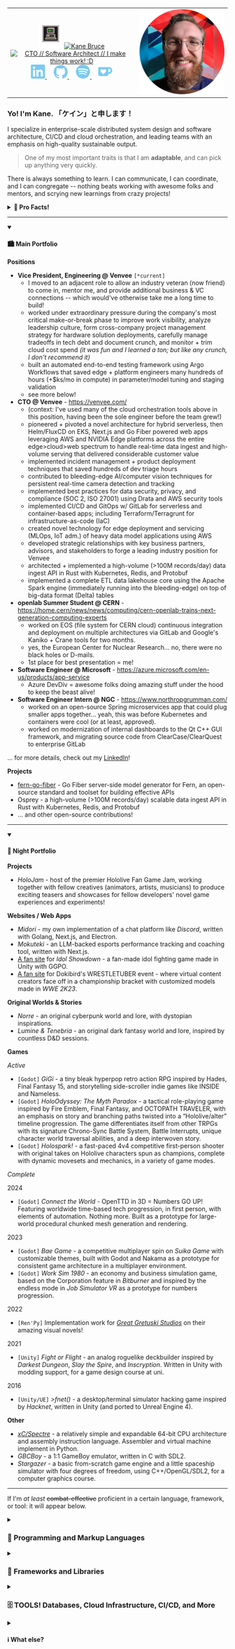<div align="center">
  <table border="0" cellspacing="0" cellpadding="0">
    <tr>
      <td align="center">
        <img height="54px" src="https://raw.githubusercontent.com/csm-kb/csm-kb/main/public/icon-48.gif" title="Yes, an IBM 5150. (by Viergacht)" alt="Retro icon of an IBM 5150, by Viergacht (https://viergacht.itch.io/four-retro-computer-sprites)"/>
        <a href="#">
          <img src="https://readme-typing-svg.demolab.com?font=Exo+2&weight=600&size=32&duration=1&pause=300000000000000000&color=B0B0B0&random=false&width=220&height=48&lines=%3E%3E+Kane+Bruce" title="That's me :D" alt="Kane Bruce" />
        </a>
        <br/>
        <a href="https://git.io/typing-svg"><img src="https://readme-typing-svg.demolab.com?font=Exo+2&weight=600&size=32&duration=1000&pause=1000&color=7ACAF2&random=false&center=true&width=420&height=48&lines=%E6%A5%BD+%2F%2F+CTO;%E6%9B%B2+%2F%2F+Software+Architect;%E6%B0%97+%2F%2F+I+make+things+work!+%3AD" title="Those are also me :D" alt="CTO // Software Architect // I make things work! :D" /></a>
        <br/>
        <div align="center">
          <a text-decoration="none" href="https://linkedin.com/in/kane-bruce">
            <img width="32" src="https://raw.githubusercontent.com/csm-kb/csm-kb/main/public/linkedin.svg" title="Linkedin" alt="Linkedin"/>
          </a>
          &#8287;&#8287;&#8287;
          <a text-decoration="none" href="https://github.com/csm-kb">
            <img width="32" src="https://raw.githubusercontent.com/csm-kb/csm-kb/main/public/github.svg" title="GitHub" alt="GitHub"/>
          </a>
          &#8287;&#8287;&#8287;
          <a text-decoration="none" href="https://open.spotify.com/artist/2SyxQ7Mp3PFDWNA2yFGtTA?si=2w6P5lcxS-GC2mCQBhAV7g">
            <img width="32" src="https://raw.githubusercontent.com/csm-kb/csm-kb/main/public/spotify.svg" title="Spotify" alt="Spotify"/>
          </a>
          &#8287;&#8287;&#8287;
          <a text-decoration="none" href="https://ko-fi.com/kanomeister">
            <img width="32" src="https://raw.githubusercontent.com/csm-kb/csm-kb/main/public/kofi.svg" title="Ko-fi" alt="Ko-fi"/>
          </a>
        </div>
      </td>
      <td>
        <div>
          <img src="https://raw.githubusercontent.com/csm-kb/csm-kb/main/public/IMG_me_v2_circle.png" title="Me" alt="A picture of Kane" />
        </div>
      </td>
    </tr>
  </table>
</div>

### **Yo! I'm Kane. 「ケイン」と申します！**

I specialize in enterprise-scale distributed system design and software architecture, CI/CD and cloud orchestration, and leading teams with an emphasis on high-quality sustainable output.
> One of my most important traits is that I am **adaptable**, and can pick up anything very quickly.

There is always something to learn. I can communicate, I can coordinate, and I can congregate -- nothing beats working with awesome folks and mentors, and scrying new learnings from crazy projects!

<details>
<summary><b>🎉 Pro Facts!</b></summary>
  
- I have extensive experience with systems engineering, full-domain backend API work in TypeScript and Golang (Fiber), and frontend work on web apps via frameworks (React/Next.js, Remix, Vue, and Vite) & raw HTML/CSS/JS, as well as low-level UI engineering in graphics engines and frameworks like Qt and SDL.
- I have lots of experience tailoring talks to audiences (can explain anything simply; love the challenge!), managing social media and copywriting, and can do VA + video editing work from my background in content creation and streaming.
- I am moderately fluent in Japanese (日本語中級・N4, partial N3)... can hold a decent conversation most of the time!
- I believe that the middle-ground of **The Boring Choice™** and **The Bleeding-Edge Choice™** is where some of the best innovation comes from.
```
however, it is also where some of the worst ideas come from, too. there is a fine edge here that requires a trained hand to balance!

why TLDR: my fundamental core is to do as much as possible, with as little / as simple as possible. if this means using an older tool or matured library that gets the job done every time, then perfect.

in some circumstances, however, newer tools that have had a bit of time to gain traction (and thus aren't one of the "worst ideas") were designed to solve major problems with older tools that gum up DevEx and make my team feel icky or overwhelmed with maintenance -- and we even get the chance to shape those tools with our direct use... especially when the original tool is too "legacy" or inflexible to be contributed to (and god forbid forked for our own purposes).

so? we're not afraid to innovate, and I encourage us to make our lives simpler, even if it is a little harder. this logic has proven to be valuable in guiding larger-scale architectural decisions (and fellow engineers) to land in very stable spots that minimize how much we end up needing to lift or maintain as time goes on... and we've been very happy with the results!

do not forget that every sect of engineering and every problem or application's requirements will dictate the best tools for the job, so your mileage *will* vary based on what you're doing.
```
- I know my way around compiler + language design and computer architecture (including research into photonics), courtesy of my post-graduate studies.
- For the same reason (+ personal projects), I have experience with player-first game design and game systems + UI engineering in Godot, Unity, and Unreal Engine.
- I could reinvent the computer from memory, if required... thank you, Nand2Tetris!
- I nearly worked for the game studio **10 Chambers** on _GTFO_, but was stolen by Microsoft to work on Azure App Services + Functions. (and then CERN to work on CI/CD modernization, etc...)

</details>
<hr/>
<details open>
<summary><h4>🏙️ Main Portfolio</h4></summary>

**Positions**
- **Vice President, Engineering @ Venvee** `[*current]`
  - I moved to an adjacent role to allow an industry veteran (now friend) to come in, mentor me, and provide additional business & VC connections -- which would've otherwise take me a long time to build!
  - worked under extraordinary pressure during the company's most critical make-or-break phase to improve work visibility, analyze leadership culture, form cross-company project management strategy for hardware solution deployments, carefully manage tradeoffs in tech debt and document crunch, and monitor + trim cloud cost spend _(it was fun and I learned a ton; but like any crunch, I don't recommend it)_
  - built an automated end-to-end testing framework using Argo Workflows that saved edge + platform engineers many hundreds of hours (+$ks/mo in compute) in parameter/model tuning and staging validation
  - see more below!
- **CTO @ Venvee** - https://venvee.com/
  - (context: I've used many of the cloud orchestration tools above in this position, having been the sole engineer before the team grew!)
  - pioneered + pivoted a novel architecture for hybrid serverless, then Helm/FluxCD on EKS, Next.js and Go Fiber powered web apps leveraging AWS and NVIDIA Edge platforms across the entire edge>cloud>web spectrum to handle real-time data ingest and high-volume serving that delivered considerable customer value
  - implemented incident management + product deployment techniques that saved hundreds of dev triage hours
  - contributed to bleeding-edge AI/computer vision techniques for persistent real-time camera detection and tracking
  - implemented best practices for data security, privacy, and compliance (SOC 2, ISO 27001) using Drata and AWS security tools
  - implemented CI/CD and GitOps w/ GitLab for serverless and container-based apps; including Terraform/Terragrunt for infrastructure-as-code (IaC)
  - created novel technology for edge deployment and servicing (MLOps, IoT adm.) of heavy data model applications using AWS
  - developed strategic relationships with key business partners, advisors, and stakeholders to forge a leading industry position for Venvee
  - architected + implemented a high-volume (>100M records/day) data ingest API in Rust with Kubernetes, Redis, and Protobuf
  - implemented a complete ETL data lakehouse core using the Apache Spark engine (immediately running into the bleeding-edge) on top of big-data format (Delta) tables
- **openlab Summer Student @ CERN** - https://home.cern/news/news/computing/cern-openlab-trains-next-generation-computing-experts
  - worked on EOS (file system for CERN cloud) continuous integration and deployment on multiple architectures via GitLab and Google's Kaniko + Crane tools for two months.
  - yes, the European Center for Nuclear Research... no, there were no black holes or D-mails.
  - 1st place for best presentation = me!
- **Software Engineer @ Microsoft** - https://azure.microsoft.com/en-us/products/app-service
  - Azure DevDiv = awesome folks doing amazing stuff under the hood to keep the beast alive!
- **Software Engineer Intern @ NGC** - https://www.northropgrumman.com/
  - worked on an open-source Spring microservices app that could plug smaller apps together... yeah, this was before Kubernetes and containers were cool (or at least, approved).
  - worked on modernization of internal dashboards to the Qt C++ GUI framework, and migrating source code from ClearCase/ClearQuest to enterprise GitLab

... for more details, check out my [LinkedIn](https://linkedin.com/in/kane-bruce)!

**Projects**
- [fern-go-fiber](https://github.com/fern-api/fern-go) - Go Fiber server-side model generator for Fern, an open-source standard and toolset for building effective APIs
- Osprey - a high-volume (>100M records/day) scalable data ingest API in Rust with Kubernetes, Redis, and Protobuf
- ... and other open-source contributions!

</details>
<hr/>
<details open>
<summary><h4>🌆 Night Portfolio</h4></summary>

**Projects**
- _HoloJam_ - host of the premier Hololive Fan Game Jam, working together with fellow creatives (animators, artists, musicians) to produce exciting teasers and showcases for fellow developers' novel game experiences and experiments!

**Websites / Web Apps**
- _Midori_ - my own implementation of a chat platform like _Discord_, written with Golang, Next.js, and Electron.
- _Mokuteki_ - an LLM-backed esports performance tracking and coaching tool, written with Next.js.
- [A fan site](https://idolshowdown.com) for _Idol Showdown_ - a fan-made idol fighting game made in Unity with GGPO.
- [A fan site](https://wrestletuber.com) for Dokibird's WRESTLETUBER event - where virtual content creators face off in a championship bracket with customized models made in _WWE 2K23_.

**Original Worlds & Stories**
- _Norre_ - an original cyberpunk world and lore, with dystopian inspirations.
- _Lumine & Tenebria_ - an original dark fantasy world and lore, inspired by countless D&D sessions.

**Games**

_Active_
- `[Godot]` _GiGi_ - a tiny bleak hyperpop retro action RPG inspired by Hades, Final Fantasy 15, and storytelling side-scroller indie games like INSIDE and Nameless.
- `[Godot]` _HoloOdyssey: The Myth Paradox_ - a tactical role-playing game inspired by Fire Emblem, Final Fantasy, and OCTOPATH TRAVELER, with an emphasis on story and branching paths twisted into a “Hololive/alter” timeline progression. The game differentiates itself from other TRPGs with its signature Chrono-Sync Battle System, Battle Interrupts, unique character world traversal abilities, and a deep interwoven story.
- `[Godot]` _Holospark!_ - a fast-paced 4v4 competitive first-person shooter with original takes on Hololive characters spun as champions, complete with dynamic movesets and mechanics, in a variety of game modes.

_Complete_

2024
- `[Godot]` _Connect the World_ - OpenTTD in 3D = Numbers GO UP! Featuring worldwide time-based tech progression, in first person, with elements of automation. Nothing more. Built as a prototype for large-world procedural chunked mesh generation and rendering.

2023
- `[Godot]` _Bae Game_ - a competitive multiplayer spin on _Suika Game_ with customizable themes, built with Godot and Nakama as a prototype for consistent game architecture in a multiplayer environment.
- `[Godot]` _Work Sim 1980_ - an economy and business simulation game, based on the Corporation feature in _Bitburner_ and inspired by the endless mode in _Job Simulator VR_ as a prototype for numbers progression.

2022
- `[Ren'Py]` Implementation work for [_Great Gretuski Studios_](https://www.gretuskigames.com/) on their amazing visual novels!

2021
- `[Unity]` _Fight or Flight_ - an analog roguelike deckbuilder inspired by _Darkest Dungeon_, _Slay the Spire_, and _Inscryption_. Written in Unity with modding support, for a game design course at uni.

2016
- `[Unity/UE]` _>fnet()_ - a desktop/terminal simulator hacking game inspired by _Hacknet_, written in Unity (and ported to Unreal Engine 4).

**Other**
- [_xC/Spectre_](https://github.com/csm-kb/project-xC) - a relatively simple and expandable 64-bit CPU architecture and assembly instruction language. Assembler and virtual machine implement in Python.
- _GBCBoy_ - a 1:1 GameBoy emulator, written in C with SDL2.
- _Stargazer_ - a basic from-scratch game engine and a little spaceship simulator with four degrees of freedom, using C++/OpenGL/SDL2, for a computer graphics course.

</details>

<hr/>

If I'm _at least_ ~~combat-effective~~ proficient in a certain language, framework, or tool: it will appear below.

<details>
  <summary><h3>💾 Programming and Markup Languages</h3></summary>
  <div align="center">
    <hr/>
    <h4>Core</h4>
    <p>
      <!-- core -->
      <a href="https://github.com/search?q=user%3Acsm-kb+language%3Ac"><img alt="C" src="https://custom-icon-badges.demolab.com/badge/C-03599C.svg?logo=c-in-hexagon&logoColor=white"></a>
      <a href="https://github.com/search?q=user%3Acsm-kb+language%3Acpp"><img alt="C++" src="https://custom-icon-badges.demolab.com/badge/C++-9C033A.svg?logo=cpp2&logoColor=white"></a>
      <a href="https://github.com/search?q=user%3Acsm-kb+language%3Acsharp"><img alt="C#" src="https://custom-icon-badges.demolab.com/badge/C%23-68217A.svg?logo=cs2&logoColor=white"></a>
      <a href="https://github.com/search?q=user%3Acsm-kb+language%3Ago"><img alt="Golang" src="https://img.shields.io/badge/Golang-00ADD8.svg?logo=go&logoColor=white"></a>
      <a href="https://github.com/search?q=user%3Acsm-kb+language%3Arust"><img alt="Rust" src="https://img.shields.io/badge/Rust-202020.svg?logo=rust&logoColor=white"></a>
      <a href="https://github.com/search?q=user%3Acsm-kb+language%3Ascala"><img alt="Scala" src="https://img.shields.io/badge/Scala-DC322F.svg?logo=scala&logoColor=white"></a>
    </p>
    <p>
      <!-- bottom-end -->
      <a href="https://github.com/search?q=user%3Acsm-kb+language%3Aassembly"><img alt="MIPS" src="https://custom-icon-badges.demolab.com/badge/MIPS-525252.svg?logo=asm-hex&logoColor=white"></a>
      <a href="https://github.com/search?q=user%3Acsm-kb+language%3Ax86"><img alt="x86" src="https://img.shields.io/badge/x86-0071C5.svg?logo=amazon-ec2&logoColor=white"></a>
      <!-- graphics -->
      <a href="https://github.com/search?q=user%3Acsm-kb+language%3Acuda"><img alt="CUDA" src="https://img.shields.io/badge/CUDA-76B900.svg?logo=nvidia&logoColor=white"></a>
      <a href="https://github.com/search?q=user%3Acsm-kb+language%3Aglsl"><img alt="GLSL" src="https://img.shields.io/badge/GLSL-5586A4.svg?logo=opengl&logoColor=white"></a>
      <a href="https://github.com/search?q=user%3Acsm-kb+language%3Aglsl"><img alt="HLSL" src="https://img.shields.io/badge/HLSL-5E5E5E.svg?logo=microsoft&logoColor=white"></a>
    </p>
    <h4>Uh...</h4>
    <p>
      <a href="https://github.com/search?q=user%3Acsm-kb+language%3Ajava"><img alt="Java" src="https://custom-icon-badges.demolab.com/badge/Java-007396.svg?logo=java&logoColor=white"></a>
    </p>
    <h4>Scripting</h4>
    <p>
      <!-- scripting -->
      <a href="https://github.com/search?q=user%3Acsm-kb+language%3Abash"><img alt="Bash" src="https://img.shields.io/badge/Bash-121011.svg?logo=gnu-bash&logoColor=white"></a>
      <a href="https://github.com/search?q=user%3Acsm-kb+language%3Apython"><img alt="Python" src="https://img.shields.io/badge/Python-14354C.svg?logo=python&logoColor=white"></a>
      <a href="https://github.com/search?q=user%3Acsm-kb+language%3Ar"><img alt="R" src="https://img.shields.io/badge/R-276DC3.svg?logo=r&logoColor=white"></a>
      <a href="https://github.com/search?q=user%3Acsm-kb+language%3Alua"><img alt="Lua" src="https://img.shields.io/badge/Lua-2C2D72.svg?logo=lua&logoColor=white"></a>
      <a href="https://github.com/search?q=user%3Acsm-kb+language%3Agdscript"><img alt="GDScript" src="https://img.shields.io/badge/GDScript-478CBF.svg?logo=godotengine&logoColor=white"></a>
    </p>
    <h4>Web</h4>
    <p>
      <!-- web -->
      <a href="https://github.com/search?q=user%3Acsm-kb+language%3Ahtml"><img alt="HTML" src="https://img.shields.io/badge/HTML-E34F26.svg?logo=html5&logoColor=white"></a>
      <a href="https://github.com/search?q=user%3Acsm-kb+language%3Acss"><img alt="CSS" src="https://img.shields.io/badge/CSS-1572B6.svg?logo=css3&logoColor=white"></a>
      <a href="https://github.com/search?q=user%3Acsm-kb+language%3Ajavascript"><img alt="JavaScript" src="https://img.shields.io/badge/JavaScript-F7DF1E.svg?logo=javascript&logoColor=black"></a>
      <a href="https://github.com/search?q=user%3Acsm-kb+language%3AtypeScript"><img alt="TypeScript" src="https://img.shields.io/badge/TypeScript-007ACC.svg?logo=typescript&logoColor=white"></a>
      <a href="https://github.com/search?q=user%3Acsm-kb+language%3Asvg"><img alt="SVG+XML" src="https://img.shields.io/badge/SVG%2BXML-e0982c.svg?logo=svg&logoColor=white"></a>
      <a href="https://github.com/search?q=user%3Acsm-kb+language%3Aphp"><img alt="PHP" src="https://img.shields.io/badge/PHP-777BB4.svg?logo=php&logoColor=white"></a>
    </p>
    <h4>Mobile</h4>
    <p>
      <!-- mobile -->
      <a href="https://github.com/search?q=user%3Acsm-kb+language%3Akotlin"><img alt="Kotlin" src="https://img.shields.io/badge/Kotlin-7F52FF.svg?logo=scala&logoColor=white"></a>
    </p>
    <h4>Fancy</h4>
    <p>
      <a href="https://github.com/search?q=user%3Acsm-kb+language%3Alisp"><img alt="Lisp" src="https://img.shields.io/badge/Lisp-00629B.svg?logo=ieee&logoColor=white"></a>
      <a href="https://github.com/search?q=user%3Acsm-kb+language%3Atex"><img alt="LaTeX" src="https://img.shields.io/badge/LaTeX-008080.svg?logo=LaTeX&logoColor=white"></a>
    </p>
    <h4>Others</h4>
    <p>
      <!-- database -->
      <a href="https://github.com/search?q=user%3Acsm-kb+language%3Asql"><img alt="SQL" src="https://custom-icon-badges.demolab.com/badge/SQL-025E8C.svg?logo=database&logoColor=white"></a>
      <a href="https://learn.microsoft.com/en-us/azure/data-explorer/kusto/query/"><img alt="Kusto" src="https://img.shields.io/badge/Kusto-0078D4.svg?logo=azuredataexplorer&logoColor=white"></a>
    </p>
    <p>
      <!-- IaC -->
      <a href="https://github.com/search?q=user%3Acsm-kb+language%3Atf"><img alt="Terraform" src="https://custom-icon-badges.demolab.com/badge/Terraform-7B42BC.svg?logo=terraform&logoColor=white"></a>
      <a href="https://github.com/search?q=user%3Acsm-kb+language%3Athcl"><img alt="Terragrunt" src="https://img.shields.io/badge/Terragrunt-A067DA.svg?logo=terraform&logoColor=white"></a>
    </p>
    <p>
      <!-- others -->
      <a href="https://github.com/search?q=user%3Acsm-kb+language%3Avhdl"><img alt="x86" src="https://img.shields.io/badge/VHDL-00629B.svg?logo=ieee&logoColor=white"></a>
      <a href="https://github.com/search?q=user%3Acsm-kb+language%3Amarkdown"><img alt="Markdown" src="https://img.shields.io/badge/Markdown-000000.svg?logo=markdown&logoColor=white"></a>
      <a href="https://github.com/search?q=user%3Acsm-kb+language%3Ascratch"><img alt="Scratch" src="https://img.shields.io/badge/Scratch-4D97FF.svg?logo=scratch&logoColor=white"></a>
    </p>
    <hr/>
  </div>
</details>

<details>
  <summary><h3>🧰 Frameworks and Libraries</h3></summary>
  <div align="center">
    <hr/>
    <h4>Frameworks</h4>
    <p>
      <a href="https://www.arduino.cc/"><img alt="Arduino" src="https://img.shields.io/badge/-Arduino-00979D?logo=Arduino&logoColor=white"></a>
      <a href="https://www.qt.io/product/framework"><img alt="Qt" src="https://img.shields.io/badge/Qt%20GUI-41CD52?logo=qt&logoColor=white"></a>
      <a href="https://www.khronos.org/opencl/"><img alt="OpenCL" src="https://img.shields.io/badge/OpenCL-CC3333?logo=khronos&logoColor=white"></a>
      <a href="https://developer.nvidia.com/deepstream-sdk"><img alt="NVIDIA DeepStream" src="https://img.shields.io/badge/DeepStream%20SDK-76B900?logo=nvidia&logoColor=white"></a>
    </p>
    <p>
      <a href="https://getbootstrap.com/"><img alt="Bootstrap" src="https://img.shields.io/badge/Bootstrap-7952B3.svg?logo=bootstrap&logoColor=white"></a>
      <a href="https://nodejs.org/en"><img alt="Node.js" src="https://img.shields.io/badge/Node.js-43853D.svg?logo=node.js&logoColor=white"></a>
      <a href="https://www.electronjs.org/"><img alt="Electron" src="https://img.shields.io/badge/Electron-20232e.svg?logo=electron&logoColor=white"></a>
      <a href="https://react.dev/"><img alt="React" src="https://img.shields.io/badge/React-20232a.svg?logo=react&logoColor=%2361DAFB"></a>
      <a href="https://buildwithfern.com/"><img alt="Fern" src="https://img.shields.io/badge/Fern-6DB33F.svg?logo=leaflet&logoColor=white"></a>
    </p>
    <p>
      <a href="https://nextjs.org/"><img alt="Next.js" src="https://img.shields.io/badge/Next.js-222222.svg?logo=nextdotjs&logoColor=white"></a>
      <a href="https://vuejs.org/"><img alt="Vue.js" src="https://img.shields.io/badge/Vue-4FC08D.svg?logo=vuedotjs&logoColor=white"></a>
      <a href="https://vitejs.dev/"><img alt="Vite" src="https://img.shields.io/badge/Vite-646CFF.svg?logo=vite&logoColor=white"></a>
      <a href="https://expressjs.com/"><img alt="Express.js" src="https://img.shields.io/badge/Express.js-404d59.svg?logo=express&logoColor=white"></a>
      <a href="https://remix.run/"><img alt="Remix" src="https://img.shields.io/badge/Remix-222222.svg?logo=remix&logoColor=white"></a>
    </p>
    <p>
      <a href="https://flask.palletsprojects.com/en/3.0.x/"><img alt="Flask" src="https://img.shields.io/badge/Flask-000000.svg?logo=flask&logoColor=white"></a>
      <a href="https://www.djangoproject.com/"><img alt="Django" src="https://img.shields.io/badge/Django-092E20.svg?logo=django&logoColor=white"></a>
      <a href="https://gunicorn.org/"><img alt="Gunicorn" src="https://img.shields.io/badge/-Gunicorn-499848.svg?logo=gunicorn&logoColor=white"></a>
      <a href="https://dotnet.microsoft.com/en-us/apps/aspnet"><img alt="ASP.NET" src="https://img.shields.io/badge/ASP.NET-512BD4?logo=.net&logoColor=white"></a>
      <a href="https://wordpress.com/"><img alt="WordPress" src="https://img.shields.io/badge/WordPress-21759B?logo=wordpress&logoColor=white"></a>
    <p>
      <a href="https://junit.org/"><img alt="JUnit" src="https://custom-icon-badges.demolab.com/badge/JUnit-25A162.svg?logo=check-circle&logoColor=white"></a>
      <a href="https://pytest.org/"><img alt="Pytest" src="https://img.shields.io/badge/Pytest-0A9EDC.svg?logo=pytest&logoColor=white"></a>
      <a href="https://github.com/google/googletest"><img alt="Gtest" src="https://img.shields.io/badge/Gtest-4285F4?logo=google&logoColor=white"></a>
      <a href="https://www.cypress.io/"><img alt="Cypress" src="https://img.shields.io/badge/Cypress-69D3A7.svg?logo=cypress&logoColor=white"></a>
      <a href="https://jestjs.io/"><img alt="Jest" src="https://img.shields.io/badge/Jest-C21325.svg?logo=jest&logoColor=white"></a>
    </p>
    <h4>Libraries</h4>
    <p>
      <a href="https://discord.com/developers/docs/intro"><img alt="Discord" src="https://custom-icon-badges.demolab.com/badge/Discord-0d1620.svg?logo=dpy"></a>
      <a href="https://numpy.org/"><img alt="NumPy" src="https://img.shields.io/badge/Numpy-013243.svg?logo=numpy&logoColor=white"></a>
      <a href="https://pandas.pydata.org/docs/index.html"><img alt="Pandas" src="https://img.shields.io/badge/Pandas-150458.svg?logo=pandas&logoColor=white"></a>
      <a href="https://www.tensorflow.org/"><img alt="TensorFlow" src="https://img.shields.io/badge/TensorFlow-FF6F00.svg?logo=TensorFlow&logoColor=white"></a>
      <a href="https://pytorch.org/"><img alt="PyTorch" src="https://img.shields.io/badge/PyTorch-EE4C2C.svg?logo=pytorch&logoColor=white"></a>
      <a href="https://www.sympy.org/en/index.html"><img alt="SymPy" src="https://img.shields.io/badge/Sympy-3B5526.svg?logo=sympy&logoColor=white"></a>
    </p>
    <p>
      <a href="https://chakra-ui.com/"><img alt="Chakra UI" src="https://img.shields.io/badge/Chakra%20UI-319795.svg?logo=chakraui&logoColor=white"></a>
      <a href="https://emotion.sh/docs/introduction"><img alt="Emotion" src="https://img.shields.io/badge/Emotion-BE70BE.svg?logo=emotion&logoColor=white"></a>
      <a href="https://mui.com/material-ui/"><img alt="Material Design" src="https://img.shields.io/badge/Material%20Design-0081CB.svg?logo=material-design&logoColor=white"></a>
      <a href="https://tailwindcss.com/"><img alt="Tailwind CSS" src="https://img.shields.io/badge/Tailwind%20CSS-06B6D4.svg?logo=tailwindcss&logoColor=white"></a>
    </p>
    <hr/>
  </div>
</details>

<details>
  <summary><h3>🗄️ TOOLS! Databases, Cloud Infrastructure, CI/CD, and More</h3></summary>
  <div align="center">
    <hr/>
    <h4>Amazon Web Services (AWS)</h4>
    <p>
      <a href="#"><img alt="Route 53" src="https://img.shields.io/badge/Route%2053-8C4FFF.svg?logo=amazon-route-53&logoColor=white"></a>
      <a href="#"><img alt="Cognito" src="https://img.shields.io/badge/Cognito-DD344C.svg?logo=amazon-cognito&logoColor=white"></a>
      <a href="#"><img alt="IAM" src="https://img.shields.io/badge/IAM-DD344C.svg?logo=amazon-identity-access-management&logoColor=white"></a>
      <a href="#"><img alt="IAM Identity Center" src="https://img.shields.io/badge/IAM%20Identity%20Center-DD344C.svg?logo=amazon-identity-access-management&logoColor=white"></a>
      <a href="#"><img alt="Organizations" src="https://img.shields.io/badge/Organizations-DD344C.svg?logo=amazon-identity-access-management&logoColor=white"></a>
      <a href="#"><img alt="Security Hub" src="https://img.shields.io/badge/Security%20Hub-DD344C.svg?logo=amazonsecurityhub&logoColor=white"></a>
    </p>
    <p>
      <a href="#"><img alt="EC2" src="https://img.shields.io/badge/EC2-FF9900.svg?logo=amazon-ec2&logoColor=white"></a>
      <a href="#"><img alt="ECS" src="https://img.shields.io/badge/ECS-FF9900.svg?logo=amazon-ecs&logoColor=white"></a>
      <a href="#"><img alt="ECR" src="https://img.shields.io/badge/ECR-FF9900.svg?logo=amazon-ecr&logoColor=white"></a>
      <a href="#"><img alt="EKS" src="https://img.shields.io/badge/EKS-FF9900.svg?logo=amazon-eks&logoColor=white"></a>
      <a href="#"><img alt="Lambda" src="https://img.shields.io/badge/Lambda-FF9900.svg?logo=awslambda&logoColor=white"></a>
      <a href="#"><img alt="IoT Greengrass" src="https://img.shields.io/badge/IoT%20Greengrass-569A31.svg?logo=amazon-iot-greengrass&logoColor=white"></a>
    </p>
    <p>
      <a href="#"><img alt="SQS" src="https://img.shields.io/badge/SQS-FF4F8B.svg?logo=amazon-sqs&logoColor=white"></a>
      <a href="#"><img alt="SNS" src="https://img.shields.io/badge/SNS-FF4F8B.svg?logo=amazon-sns&logoColor=white"></a>
      <a href="#"><img alt="SES" src="https://img.shields.io/badge/SES-DD344C.svg?logo=amazon-simple-email-service&logoColor=white"></a>
      <a href="#"><img alt="Pinpoint SMS" src="https://img.shields.io/badge/Pinpoint%20SMS-527FFF.svg?logo=amazon-pinpoint-sms&logoColor=white"></a>
    </p>
    <p>
      <a href="#"><img alt="DynamoDB" src="https://img.shields.io/badge/DynamoDB-4053D6.svg?logo=amazon-dynamodb&logoColor=white"></a>
      <a href="#"><img alt="RDS" src="https://img.shields.io/badge/RDS-527FFF.svg?logo=amazon-rds&logoColor=white"></a>
      <a href="#"><img alt="S3" src="https://img.shields.io/badge/S3-569A31.svg?logo=amazon-s3&logoColor=white"></a>
      <a href="#"><img alt="Kinesis" src="https://img.shields.io/badge/Kinesis-FF4F8B.svg?logo=amazon-kinesis&logoColor=white"></a>
      <a href="#"><img alt="Athena/Glue" src="https://img.shields.io/badge/Athena&#47;Glue-8C4FFF.svg?logo=amazon-sqs&logoColor=white"></a>
    </p>
    <p>
      <a href="#"><img alt="CloudWatch" src="https://img.shields.io/badge/CloudWatch-FF4F8B.svg?logo=amazon-cloudwatch&logoColor=white"></a>
      <a href="#"><img alt="X-Ray" src="https://img.shields.io/badge/X&#45;Ray-FF4F8B.svg?logo=amazon-xray&logoColor=white"></a>
    </p>
    <h4>Microsoft Azure</h4>
    <p>
      <a href="#"><img alt="App Service" src="https://img.shields.io/badge/App%20Service-0078D4.svg?logo=microsoftazure&logoColor=white"></a>
      <a href="#"><img alt="Functions" src="https://img.shields.io/badge/Functions-0062AD.svg?logo=azurefunctions&logoColor=white"></a>
      <a href="#"><img alt="Pipelines" src="https://img.shields.io/badge/Pipelines-2560E0.svg?logo=azurepipelines&logoColor=white"></a>
    </p>
    <p>
      <a href="#"><img alt="Blob Storage" src="https://img.shields.io/badge/Blob%20Storage-0078D4.svg?logo=microsoftazure&logoColor=white"></a>
      <a href="#"><img alt="Azure SQL Database" src="https://img.shields.io/badge/Azure%20SQL%20Database-0078D4.svg?logo=microsoftazure&logoColor=white"></a>
      <a href="#"><img alt="Log Analytics / App Insights" src="https://img.shields.io/badge/Log%20Analytics-0078D4.svg?logo=microsoftazure&logoColor=white"></a>
    </p>
    <p>
      <a href="#"><img alt="Azure Data Explorer" src="https://img.shields.io/badge/Azure%20Data%20Explorer-0078D4.svg?logo=azuredataexplorer&logoColor=white"></a>
    </p>
    <h4>Google Cloud Platform (GCP)</h4>
    <p>
      <a href="#"><img alt="Compute Engine" src="https://img.shields.io/badge/Compute%20Engine-4285F4.svg?logo=googlecloud&logoColor=white"></a>
      <a href="#"><img alt="Cloud Storage" src="https://img.shields.io/badge/Cloud%20Storage-AECBFA.svg?logo=googlecloudstorage&logoColor=black"></a>
    </p>
    <h4>Databases + Hosting</h4>
    <p>
      <a href="#"><img alt="GitHub Pages" src="https://img.shields.io/badge/GitHub%20Pages-327FC7.svg?logo=github&logoColor=white"></a>
      <a href="#"><img alt="PostgreSQL" src ="https://img.shields.io/badge/PostgreSQL-316192.svg?logo=postgresql&logoColor=white"></a>
      <a href="#"><img alt="MongoDB" src ="https://img.shields.io/badge/MongoDB-4ea94b.svg?logo=mongodb&logoColor=white"></a>
      <a href="#"><img alt="MySQL" src="https://img.shields.io/badge/MySQL-00f.svg?logo=mysql&logoColor=white"></a>
      <a href="#"><img alt="SQLite" src ="https://img.shields.io/badge/SQLite-07405e.svg?logo=sqlite&logoColor=white"></a>
    </p>
    <h4>Big Data / Warehousing</h4>
    <p>
      <a href="https://spark.apache.org/docs/latest/configuration.html"><img alt="Apache Spark" src ="https://img.shields.io/badge/Apache%20Spark-E25A1C.svg?logo=apachespark&logoColor=white"></a>
      <a href="https://www.databricks.com/"><img alt="Databricks" src ="https://img.shields.io/badge/Databricks-FF3621.svg?logo=databricks&logoColor=white"></a>
    </p>
    <h4>Container App Orchestration</h4>
    <p>
      <a href="#"><img alt="Docker" src="https://img.shields.io/badge/Docker-2496ED.svg?logo=docker&logoColor=white"></a>
      <a href="#"><img alt="Kubernetes" src="https://img.shields.io/badge/Kubernetes-326CE5.svg?logo=kubernetes&logoColor=white"></a>
      <a href="#"><img alt="Helm" src="https://img.shields.io/badge/Helm-0F1689.svg?logo=helm&logoColor=white"></a>
      <a href="#"><img alt="FluxCD" src="https://img.shields.io/badge/FluxCD-5468FF.svg?logo=flux&logoColor=white"></a>
    </p>
    <h4>Continuous Integration & Deployment</h4>
    <p>
      <a href="#"><img alt="GitHub Actions" src="https://img.shields.io/badge/GitHub%20Actions-2671E5.svg?logo=github%20actions&logoColor=white"></a>
      <a href="#"><img alt="GitLab CI" src="https://img.shields.io/badge/GitLab%20CI-FC6D26.svg?logo=gitlab&logoColor=white"></a>
      <a href="#"><img alt="Azure DevOps" src="https://img.shields.io/badge/Azure%20DevOps-0078D7.svg?logo=azure&logoColor=white"></a>
      <a href="#"><img alt="Argo" src="https://img.shields.io/badge/Argo-EF7B4D.svg?logo=argo&logoColor=white"></a>
    </p>
    <h4>Monitoring & Observability</h4>
    <p>
      <a href="#"><img alt="OpenTelemetry" src="https://img.shields.io/badge/OpenTelemetry-222222.svg?logo=opentelemetry&logoColor=white"></a>
      <a href="#"><img alt="Grafana" src="https://img.shields.io/badge/Grafana-F46800.svg?logo=grafana&logoColor=white"></a>
      <a href="#"><img alt="Prometheus" src="https://img.shields.io/badge/Prometheus-E6522C.svg?logo=prometheus&logoColor=white"></a>
      <a href="#"><img alt="ETW" src="https://img.shields.io/badge/Event%20Tracing%20for%20Windows-0078D4.svg?logo=microsoft&logoColor=white"></a>
    </p>
    <h4>Game Development</h4>
    <p>
      <a href="#"><img alt="Godot" src="https://img.shields.io/badge/Godot-478CBF.svg?logo=godotengine&logoColor=white"></a>
      <a href="#"><img alt="Unity" src="https://img.shields.io/badge/Unity-222222.svg?logo=unity&logoColor=white"></a>
      <a href="#"><img alt="Unreal Engine" src="https://img.shields.io/badge/Unreal%20Engine-0E1128.svg?logo=unrealengine&logoColor=white"></a>
    </p>
    <h4>Project Management</h4>
    <p>
      <a href="#"><img alt="Linear" src="https://img.shields.io/badge/Linear-5E6AD2.svg?logo=linear&logoColor=white"></a>
      <a href="#"><img alt="Atlassian Suite" src="https://img.shields.io/badge/Atlassian%20Suite-0052CC.svg?logo=atlassian&logoColor=white"></a>
    </p>
    <hr/>
  </div>
</details>

<details>
<summary><h4>ℹ️ What else?</h4></summary>
<ul>
<li>Video games are one of my favorite passions!</li>
<ul>
<li>I love story-driven games, especially RPGs like <i>Final Fantasy</i> and <i>Fire Emblem</i>, as well as PS2-style analog horror games and roguelikes.</li>
<li>Strategy (4X, turn-based, real-time), sandbox, and simulation games go very hard. The Three S'es of a well-rounded gamer diet.</li>
<li>I grew up playing competitive FPS games, starting from <i>Halo</i> and <i>Call of Duty</i> in the olden days and going all the way to becoming a semi-pro <i>Overwatch</i> A-team captain.</li>
</ul>
</ul>
<ul>
<li>Music is one of my other favorite passions!</li>
<ul>
<li>I can mix for a variety of compositions and music genres. I use FL Studio with a wide set of studio-grade plugins and synthesizers.</li>
<li>As a producer, I am focused on melodic bass with an emphasis on <i>essence</i>: a vibrant and fulfilling soundstage that smatters the colorful highs wide, and sets the lows with a fuzzy and warm rumbling. This helps me strike a balance between punchy, powerful mixdowns; and elegant, complex, and emotional chord progressions.</li>
</ul>
</ul>
</details>
